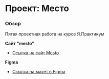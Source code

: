 # Проект: Место

### Обзор

Пятая проектная работа на курсе Я.Практикум 

**Сайт "mesto"**

* [Ссылка на сайт Mesto](https://flaty.github.io/mesto/)

**Figma**

* [Ссылка на макет в Figma](https://www.figma.com/file/2cn9N9jSkmxD84oJik7xL7/JavaScript.-Sprint-4?node-id=0%3A1)

